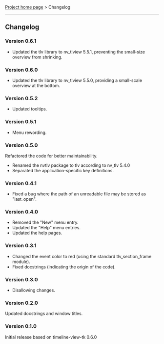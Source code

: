 [Project home page](../) > Changelog

------------------------------------------------------------------------

## Changelog


### Version 0.6.1

- Updated the tlv library to nv_tlview 5.5.1, preventing the small-size overview from shrinking. 


### Version 0.6.0

- Updated the tlv library to nv_tlview 5.5.0, providing a small-scale overview at the bottom.


### Version 0.5.2

- Updated tooltips.


### Version 0.5.1

- Menu rewording.


### Version 0.5.0

Refactored the code for better maintainability.
- Renamed the nvtlv package to tlv according to nv_tlv 5.4.0
- Separated the application-specific key definitions.


### Version 0.4.1

- Fixed a bug where the path of an unreadable file may be stored as "last_open". 


### Version 0.4.0

- Removed the "New" menu entry. 
- Updated the "Help" menu entries. 
- Updated the help pages.


### Version 0.3.1

- Changed the event color to red (using the standard tlv_section_frame module).
- Fixed docstrings (indicating the origin of the code).


### Version 0.3.0

- Disallowing changes.


### Version 0.2.0

Updated docstrings and window titles.


### Version 0.1.0

Initial release based on timeline-view-tk 0.6.0